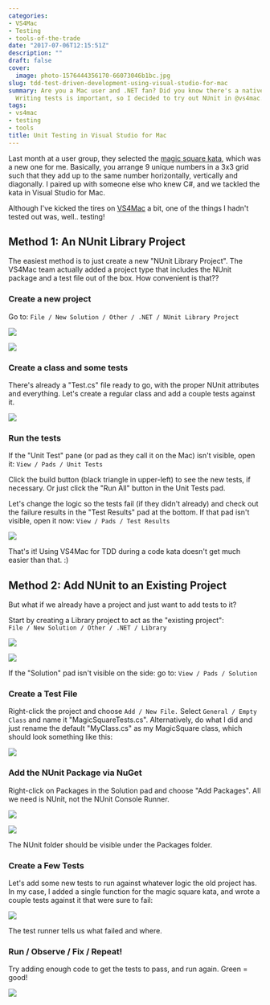 ```yaml
---
categories:
- VS4Mac
- Testing
- tools-of-the-trade
date: "2017-07-06T12:15:51Z"
description: ""
draft: false
cover:
  image: photo-1576444356170-66073046b1bc.jpg
slug: tdd-test-driven-development-using-visual-studio-for-mac
summary: Are you a Mac user and .NET fan? Did you know there's a native VS app now?
  Writing tests is important, so I decided to try out NUnit in @vs4mac.
tags:
- vs4mac
- testing
- tools
title: Unit Testing in Visual Studio for Mac
---
```

Last month at a user group, they selected the [magic square kata](https://github.com/gigasquid/wonderland-clojure-katas/tree/master/magic-square), which was a new one for me. Basically, you arrange 9 unique numbers in a 3x3 grid such that they add up to the same number horizontally, vertically and diagonally. I paired up with someone else who knew C#, and we tackled the kata in Visual Studio for Mac.

Although I've kicked the tires on [VS4Mac](https://visualstudio.microsoft.com/vs/mac/) a bit, one of the things I hadn't tested out was, well.. testing!

## Method 1: An NUnit Library Project

The easiest method is to just create a new "NUnit Library Project". The VS4Mac team actually added a project type that includes the NUnit package and a test file out of the box. How convenient is that??

### Create a new project

Go to: `File / New Solution / Other / .NET / NUnit Library Project`

![](vs4mac-test-setup01-1.png)

![](vs4mac-test-setup02-1.png)

### Create a class and some tests

There's already a "Test.cs" file ready to go, with the proper NUnit attributes and everything. Let's create a regular class and add a couple tests against it.

![](vs4mac-test-setup03.png)

### Run the tests

If the "Unit Test" pane (or pad as they call it on the Mac) isn't visible, open it: `View / Pads / Unit Tests`

Click the build button (black triangle in upper-left) to see the new tests, if necessary. Or just click the "Run All" button in the Unit Tests pad.

Let's change the logic so the tests fail (if they didn't already) and check out the failure results in the "Test Results" pad at the bottom. If that pad isn't visible, open it now: `View / Pads / Test Results`

![](vs4mac-test-setup04.png)

That's it! Using VS4Mac for TDD during a code kata doesn't get much easier than that. :)

## Method 2: Add NUnit to an Existing Project

But what if we already have a project and just want to add tests to it?

Start by creating a Library project to act as the "existing project":  
`File / New Solution / Other / .NET / Library`

![](vs4mac-test-setup01.png)

![](vs4mac-test-setup02.png)

If the "Solution" pad isn't visible on the side: go to: `View / Pads / Solution`

### Create a Test File

Right-click the project and choose `Add / New File.` Select `General / Empty Class` and name it "MagicSquareTests.cs". Alternatively, do what I did and just rename the default "MyClass.cs" as my MagicSquare class, which should look something like this:

![](vs4mac-test-setup05.png)

### Add the NUnit Package via NuGet

Right-click on Packages in the Solution pad and choose "Add Packages". All we need is NUnit, not the NUnit Console Runner.

![](vs4mac-test-setup06.png)

![](vs4mac-test-setup07.png)

The NUnit folder should be visible under the Packages folder.

### Create a Few Tests

Let's add some new tests to run against whatever logic the old project has. In my case, I added a single function for the magic square kata, and wrote a couple tests against it that were sure to fail:

![](vs4mac-test-setup08-1.png)

The test runner tells us what failed and where.

### Run / Observe / Fix / Repeat!

Try adding enough code to get the tests to pass, and run again. Green = good!

![](vs4mac-test-setup09-1.png)
